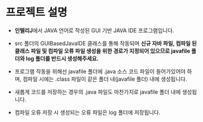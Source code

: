 # 프로젝트 설명

- **인텔리J**에서 JAVA 언어로 작성된 GUI 기반 JAVA IDE 프로그램입니다.

- src 폴더의 GUIBasedJavaIDE 클래스를 통해 작동되며 **신규 자바 파일, 컴파일 된 클래스 파일 및 컴파일 오류 파일 생성을 위한 경로가 지정되어 있으므로 javafile 폴더와 log 폴더를 반드시 생성해주세요.**

- 프로그램 작동을 위해선 javafile 폴더에 .java 소스 코드 파일이 들어가있어야 하며, 컴파일 시에는 .class 파일이 같은 폴더 내(javafile 폴더) 내에 생성됩니다.

- 새롭게 코드를 저장하는 경우의 .java 파일도 마찬가지로 javafile 폴더 내에 생성됩니다.

- 컴파일 오류 저장 시 생성되는 오류 파일은 log 폴더에 저장됩니다.
